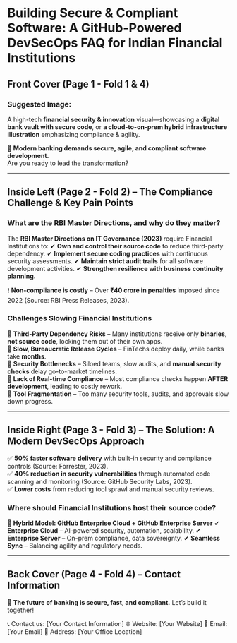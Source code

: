 # **Building Secure & Compliant Software: A GitHub-Powered DevSecOps FAQ for Indian Financial Institutions**

## **Front Cover (Page 1 - Fold 1 & 4)**
### Suggested Image: 
A high-tech **financial security & innovation** visual—showcasing a **digital bank vault with secure code**, or **a cloud-to-on-prem hybrid infrastructure illustration** emphasizing compliance & agility.

🚀 **Modern banking demands secure, agile, and compliant software development.**  
Are you ready to lead the transformation?

---

## **Inside Left (Page 2 - Fold 2) – The Compliance Challenge & Key Pain Points**
### **What are the RBI Master Directions, and why do they matter?**
The **RBI Master Directions on IT Governance (2023)** require Financial Institutions to:
✔ **Own and control their source code** to reduce third-party dependency.
✔ **Implement secure coding practices** with continuous security assessments.
✔ **Maintain strict audit trails** for all software development activities.
✔ **Strengthen resilience with business continuity planning.**

❗ **Non-compliance is costly** – Over **₹40 crore in penalties** imposed since 2022 (Source: RBI Press Releases, 2023).

### **Challenges Slowing Financial Institutions**
🚨 **Third-Party Dependency Risks** – Many institutions receive only **binaries, not source code**, locking them out of their own apps.  
🚨 **Slow, Bureaucratic Release Cycles** – FinTechs deploy daily, while banks take **months**.  
🚨 **Security Bottlenecks** – Siloed teams, slow audits, and **manual security checks** delay go-to-market timelines.  
🚨 **Lack of Real-time Compliance** – Most compliance checks happen **AFTER development**, leading to costly rework.  
🚨 **Tool Fragmentation** – Too many security tools, audits, and approvals slow down progress.  

---

## **Inside Right (Page 3 - Fold 3) – The Solution: A Modern DevSecOps Approach**
✅ **50% faster software delivery** with built-in security and compliance controls (Source: Forrester, 2023).  
✅ **40% reduction in security vulnerabilities** through automated code scanning and monitoring (Source: GitHub Security Labs, 2023).  
✅ **Lower costs** from reducing tool sprawl and manual security reviews.  

### **Where should Financial Institutions host their source code?**
🔹 **Hybrid Model: GitHub Enterprise Cloud + GitHub Enterprise Server**
✔ **Enterprise Cloud** – AI-powered security, automation, scalability.
✔ **Enterprise Server** – On-prem compliance, data sovereignty.
✔ **Seamless Sync** – Balancing agility and regulatory needs.

---

## **Back Cover (Page 4 - Fold 4) – Contact Information**
📢 **The future of banking is secure, fast, and compliant.** Let’s build it together!

📞 Contact us: [Your Contact Information]
🌐 Website: [Your Website]
📧 Email: [Your Email]
📍 Address: [Your Office Location]

